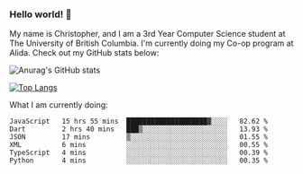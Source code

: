 ### Hello world! 👋
My name is Christopher, and I am a 3rd Year Computer Science student at The University of British Columbia. I'm currently doing my Co-op program at Alida.
Check out my GitHub stats below: 

![Anurag's GitHub stats](https://github-readme-stats-chrishadrian.vercel.app/api?username=chrishadrian&hide=contribs,issues&count_private=true&show_icons=true&theme=tokyonight)

[![Top Langs](https://github-readme-stats-chrishadrian.vercel.app/api/top-langs/?username=chrishadrian&layout=compact&theme=tokyonight&langs_count=4)](https://github.com/anuraghazra/github-readme-stats)

What I am currently doing:
<!--START_SECTION:waka-->

```text
JavaScript   15 hrs 55 mins  ████████████████████▓░░░░   82.62 %
Dart         2 hrs 40 mins   ███▒░░░░░░░░░░░░░░░░░░░░░   13.93 %
JSON         17 mins         ▒░░░░░░░░░░░░░░░░░░░░░░░░   01.55 %
XML          6 mins          ░░░░░░░░░░░░░░░░░░░░░░░░░   00.55 %
TypeScript   4 mins          ░░░░░░░░░░░░░░░░░░░░░░░░░   00.39 %
Python       4 mins          ░░░░░░░░░░░░░░░░░░░░░░░░░   00.35 %
```

<!--END_SECTION:waka-->
<!-- [![willianrod's wakatime stats](https://github-readme-stats.vercel.app/api/wakatime?username=chrishadrian)](https://github.com/anuraghazra/github-readme-stats) -->

<!--
- 🔭 I’m currently working on ...
- 🌱 I’m currently learning ...
- 👯 I’m looking to collaborate on ...
- 🤔 I’m looking for help with ...
- 💬 Ask me about ...
- 📫 How to reach me: ...
- 😄 Pronouns: ...
- ⚡ Fun fact: ...
-->
